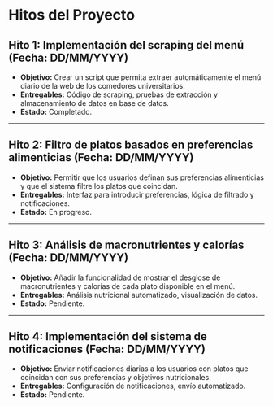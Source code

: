 # Hitos del Proyecto

## Hito 1: Implementación del scraping del menú (Fecha: DD/MM/YYYY)
- **Objetivo:** Crear un script que permita extraer automáticamente el menú diario de la web de los comedores universitarios.
- **Entregables:** Código de scraping, pruebas de extracción y almacenamiento de datos en base de datos.
- **Estado:** Completado.

---

## Hito 2: Filtro de platos basados en preferencias alimenticias (Fecha: DD/MM/YYYY)
- **Objetivo:** Permitir que los usuarios definan sus preferencias alimenticias y que el sistema filtre los platos que coincidan.
- **Entregables:** Interfaz para introducir preferencias, lógica de filtrado y notificaciones.
- **Estado:** En progreso.

---

## Hito 3: Análisis de macronutrientes y calorías (Fecha: DD/MM/YYYY)
- **Objetivo:** Añadir la funcionalidad de mostrar el desglose de macronutrientes y calorías de cada plato disponible en el menú.
- **Entregables:** Análisis nutricional automatizado, visualización de datos.
- **Estado:** Pendiente.

---

## Hito 4: Implementación del sistema de notificaciones (Fecha: DD/MM/YYYY)
- **Objetivo:** Enviar notificaciones diarias a los usuarios con platos que coincidan con sus preferencias y objetivos nutricionales.
- **Entregables:** Configuración de notificaciones, envío automatizado.
- **Estado:** Pendiente.
